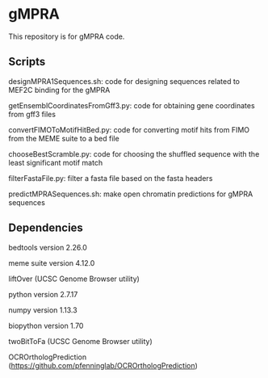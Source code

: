 # gMPRA
This repository is for gMPRA code.

## Scripts
designMPRA1Sequences.sh: code for designing sequences related to MEF2C binding for the gMPRA

getEnsemblCoordinatesFromGff3.py: code for obtaining gene coordinates from gff3 files

convertFIMOToMotifHitBed.py: code for converting motif hits from FIMO from the MEME suite to a bed file

chooseBestScramble.py: code for choosing the shuffled sequence with the least significant motif match

filterFastaFile.py: filter a fasta file based on the fasta headers

predictMPRASequences.sh: make open chromatin predictions for gMPRA sequences

## Dependencies
bedtools version 2.26.0

meme suite version 4.12.0

liftOver (UCSC Genome Browser utility)

python version 2.7.17

numpy version 1.13.3

biopython version 1.70

twoBitToFa (UCSC Genome Browser utility)

OCROrthologPrediction (https://github.com/pfenninglab/OCROrthologPrediction)
